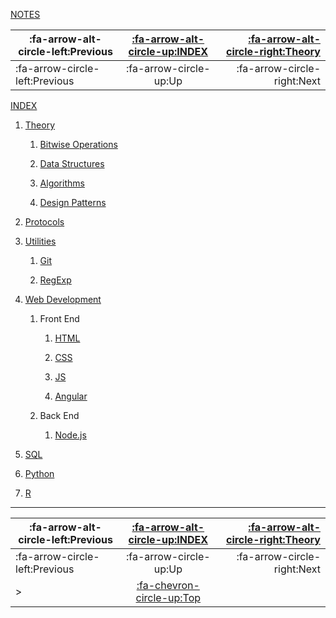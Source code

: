 <nav id="top">

[NOTES](Index.md)

| :fa-arrow-alt-circle-left:Previous | [:fa-arrow-alt-circle-up:INDEX](Index.md) | [:fa-arrow-alt-circle-right:Theory](Theory/Index.md) |
| ---------------------------------- | :---------------------------------------: | ---------------------------------------------------: |
| :fa-arrow-circle-left:Previous     | :fa-arrow-circle-up:Up                    | :fa-arrow-circle-right:Next                          |

</nav>

[INDEX](Index.md)

1. [Theory](Theory/Index.md)

	1. [Bitwise Operations](Theory/BitwiseOperations.md)

	1. [Data Structures](Theory/DataStructures.md)

	1. [Algorithms](Theory/Algorithms.md)

	1. [Design Patterns](Theory/DesignPatterns.md)

1. [Protocols](Protocols/Index.md)

1. [Utilities](Utilities/Index.md)

	1. [Git](Utilities/Git.md)

	1. [RegExp](Utilities/RegExp.md)

1. [Web Development](WebDev/Index.md)

	1. Front End

		1. [HTML](WebDev/HTML.md)

		1. [CSS](WebDev/CSS.md)

		1. [JS](WebDev/JS.md)

		1. [Angular](WebDev/Angular.md)

	1. Back End

		1. [Node.js](WebDev/Node.js.md)

1. [SQL](SQL/Index.md)

1. [Python](Python/Index.md)

1. [R](R/Index.md)

---

<nav id="bottom">

| :fa-arrow-alt-circle-left:Previous | [:fa-arrow-alt-circle-up:INDEX](Index.md) | [:fa-arrow-alt-circle-right:Theory](Theory/Index.md) |
| ---------------------------------- | :---------------------------------------: | ---------------------------------------------------: |
| :fa-arrow-circle-left:Previous     | :fa-arrow-circle-up:Up                    | :fa-arrow-circle-right:Next                          |
| >                                  | [:fa-chevron-circle-up:Top](#top)         |                                                      |

</nav>
